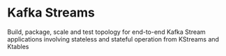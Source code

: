 # Kafka Streams
Build, package, scale and test topology for end-to-end Kafka Stream applications involving stateless and stateful operation from KStreams and Ktables 